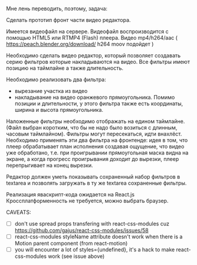 Мне лень переводить, поэтому, задача:

Сделать прототип фронт части видео редактора.

Имеется видеофайл на сервере.
Видеофайл воспроизводится с помощью HTML5 или RTMP4 (Flash) плеера. Видео
mp4/h264/aac ( https://peach.blender.org/download/ h264 moov подойдет )

Необходимо сделать видео редактор, который позволяет создавать серию фильтров
которые накладываются на видео. Все фильтры имеют позицию на таймлайне а также
длительность.

Необходимо реализовать два фильтра:

* вырезание участка из видео
* накладывание на видео оранжевого прямоугольника. Помимо позиции и длительности, у этого фильтра также есть координаты, ширина и высота прямоугольника.

Наложенные фильтры необходимо отображать на едином таймлайне. (Файл выбран
    коротким, что бы не надо было возиться с длинным, часовым таймлайном).
Фильтры могут пересекаться, идти внахлёст.
Необходимо применять эти два фильтра на фронтенде: идея в том, что плеер
обрабатывает план исполнения создавая ощущение, что видео уже обработано,
  т.е. при проигрывании прямоугольная маска видна на экране, а когда прогресс
  проигрывания доходит до вырезки, плеер перепрыгивает на конец вырезки.

  Редактор должен уметь показывать сохраненный набор фильтров в textarea
  и позволять загружать в ту же textarea сохраненные фильтры. 

  Реализация яваскрипт-кода ожидается на React.js  
  Кроссплатформенность не требуется, можно выбрать браузер.

CAVEATS:

- [ ] don't use spread props transfering with react-css-modules cuz https://github.com/gajus/react-css-modules/issues/58
- [ ] react-css-modules styleName attribute doesn't work when there is a Motion parent component (from react-motion)
- [ ] you will encounter a lot of styles={undefined}, it's a hack to make react-css-modules work (see issue above)
